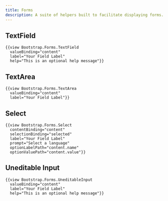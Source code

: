 ```yaml
---
title: Forms
description: A suite of helpers built to facilitate displaying forms.
---
```


## TextField

    {{view Bootstrap.Forms.TextField
      valueBinding="content"
      label="Your Field Label"
      help="This is an optional help message"}}

<script type="text/x-handlebars" id="textField">
  <div class="row">
    <div class="col-lg-6">
      {{view Bootstrap.Forms.TextField valueBinding="content" label="Your Field Label" help="This is an optional help message"}}
    </div>
    <div class="col-lg-6">{{content}}</div>
  </div>
</script>
<div data-ember="textField"></div>

## TextArea

    {{view Bootstrap.Forms.TextArea
      valueBinding="content"
      label="Your Field Label"}}

<script type="text/x-handlebars" id="textArea">

  <div class="row">
    <div class="col-lg-6">
      {{view Bootstrap.Forms.TextArea valueBinding="content" label="Your Field Label"}}
    </div>
    <div class="col-lg-6">{{content}}</div>
  </div>
</script>
<div data-ember="textArea"></div>

## Select

    {{view Bootstrap.Forms.Select
      contentBinding="content"
      selectionBinding="selected"
      label="Your Field Label"
      prompt="Select a language"
      optionLabelPath="content.name"
      optionValuePath="content.value"}}

<script type="text/x-handlebars" id="select">
  <div class="row">
    <div class="col-lg-6">
      {{view Bootstrap.Forms.Select contentBinding="content" selectionBinding="selected" label="Your Field Label" prompt="Select a language" optionLabelPath="content.name" optionValuePath="content.value"}}
    </div>
    <div class="col-lg-6">{{selected.value}}</div>
  </div>
</script>
<script type="text/javascript">
  jQuery(window).load(function() {
    var app = apps.select;
    var controller = app.__container__.lookup("controller:select");
    controller.set('content', [
      Ember.Object.create({name: 'English', value: 'Hello World'}),
      Ember.Object.create({name: 'French', value: 'Bonjour le monde'})
    ]);
  });
</script>
<div data-ember="select"></div>

## Uneditable Input

    {{view Bootstrap.Forms.UneditableInput
      valueBinding="content"
      label="Your Field Label"
      help="This is an optional help message"}}

<script type="text/x-handlebars" id="unEditable">
  <div class="row">
    <div class="col-lg-6">
      {{view Bootstrap.Forms.UneditableInput valueBinding="content" label="Your Field Label" help="This is an optional help message"}}
    </div>
  </div>
</script>
<script type="text/javascript">
  jQuery(window).load(function() {
    var app = apps.unEditable;
    var controller = app.__container__.lookup("controller:unEditable");
    controller.set('content', 'Hello World');
  });
</script>
<div data-ember="unEditable"></div>
